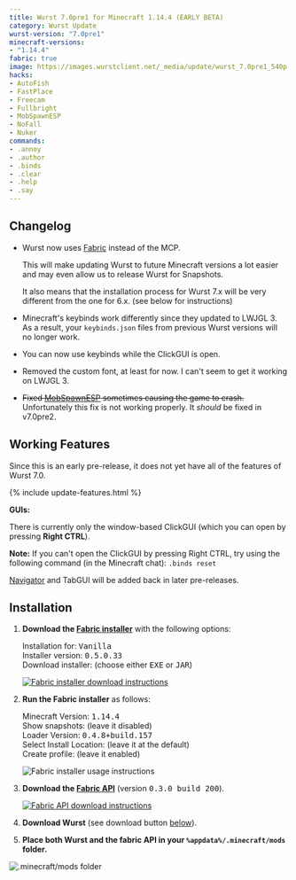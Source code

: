 ```yaml
---
title: Wurst 7.0pre1 for Minecraft 1.14.4 (EARLY BETA)
category: Wurst Update
wurst-version: "7.0pre1"
minecraft-versions:
- "1.14.4"
fabric: true
image: https://images.wurstclient.net/_media/update/wurst_7.0pre1_540p.webp
hacks:
- AutoFish
- FastPlace
- Freecam
- Fullbright
- MobSpawnESP
- NoFall
- Nuker
commands:
- .annoy
- .author
- .binds
- .clear
- .help
- .say
---
```

## Changelog

- Wurst now uses [Fabric](https://fabricmc.net/) instead of the MCP.

  This will make updating Wurst to future Minecraft versions a lot easier and may even allow us to release Wurst for Snapshots.

  It also means that the installation process for Wurst 7.x will be very different from the one for 6.x. (see below for instructions)

- Minecraft's keybinds work differently since they updated to LWJGL 3. As a result, your `keybinds.json` files from previous Wurst versions will no longer work.

- You can now use keybinds while the ClickGUI is open.

- Removed the custom font, at least for now. I can't seem to get it working on LWJGL 3.

- <del>Fixed [MobSpawnESP](https://wurst.wiki/mobspawnesp) sometimes causing the game to crash.</del> Unfortunately this fix is not working properly. It _should_ be fixed in v7.0pre2.

## Working Features

Since this is an early pre-release, it does not yet have all of the features of Wurst 7.0.

{% include update-features.html %}

**GUIs:**

There is currently only the window-based ClickGUI (which you can open by pressing **Right CTRL**).

**Note:** If you can't open the ClickGUI by pressing Right CTRL, try using the following command (in the Minecraft chat): <code>.binds&nbsp;reset</code>

[Navigator](https://wurst.wiki/navigator) and TabGUI will be added back in later pre-releases.

## Installation

1. **Download the <a href="https://fabricmc.net/use/installer/" target="_blank" rel="nofollow">Fabric installer</a>** with the following options:

   Installation for: <kbd>Vanilla</kbd>  
   Installer version: <kbd>0.5.0.33</kbd>  
   Download installer: (choose either <kbd>EXE</kbd> or <kbd>JAR</kbd>)

   <a href="https://fabricmc.net/use/installer/" target="_blank" rel="nofollow">![Fabric installer download instructions](https://user-images.githubusercontent.com/10100202/62377125-7b24f780-b542-11e9-815b-df6340ede28c.png)</a>

1. **Run the Fabric installer** as follows:

   Minecraft Version: <kbd>1.14.4</kbd>  
   Show snapshots: (leave it disabled)  
   Loader Version: <kbd>0.4.8+build.157</kbd>  
   Select Install Location: (leave it at the default)  
   Create profile: (leave it enabled)

   ![Fabric installer usage instructions](https://user-images.githubusercontent.com/10100202/62378409-0dc69600-b545-11e9-8431-af64d13bc308.png)

1. **Download the <a href="https://www.curseforge.com/minecraft/mc-mods/fabric-api/download/2744156" target="_blank" rel="nofollow">Fabric API</a>** (version <kbd>0.3.0 build 200</kbd>).

   <a href="https://www.curseforge.com/minecraft/mc-mods/fabric-api/download/2744156" target="_blank" rel="nofollow">![Fabric API download instructions](https://user-images.githubusercontent.com/10100202/62377285-c50ddd80-b542-11e9-9efb-fce631794320.png)</a>

1. **Download Wurst** (see download button [below](#downloads)).

1. **Place both Wurst and the fabric API in your `%appdata%/.minecraft/mods` folder.**

![.minecraft/mods folder](https://user-images.githubusercontent.com/10100202/62378000-1ec2d780-b544-11e9-97e2-cf9827900993.png)
